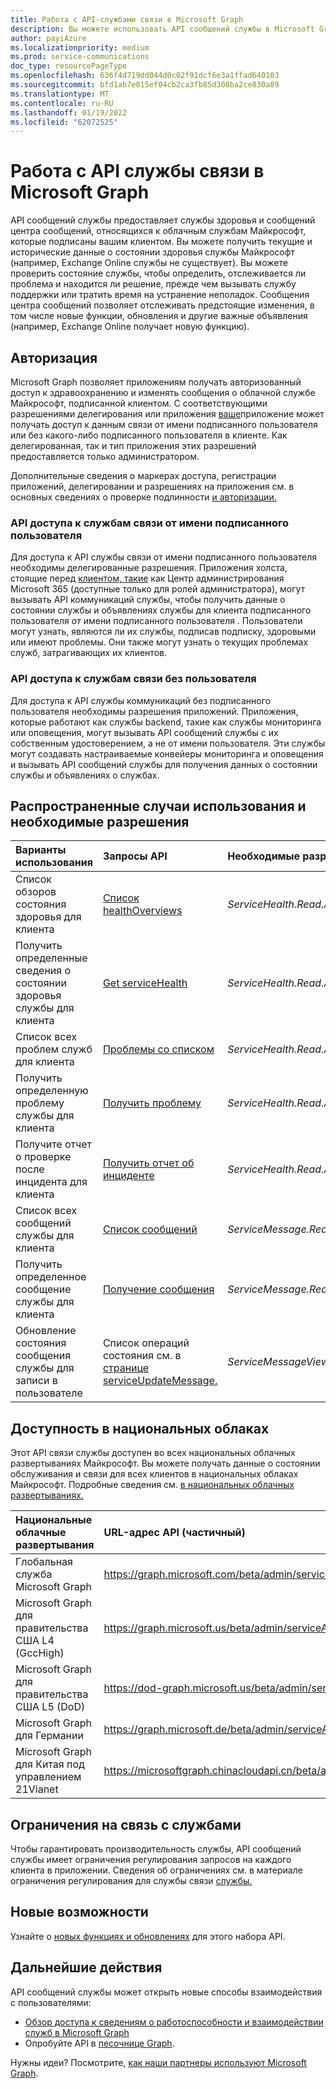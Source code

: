 ```yaml
---
title: Работа с API-службами связи в Microsoft Graph
description: Вы можете использовать API сообщений службы в Microsoft Graph для доступа к состояниям здоровья и сообщениям центра сообщений о службы Майкрософт".
author: payiAzure
ms.localizationpriority: medium
ms.prod: service-communications
doc_type: resourcePageType
ms.openlocfilehash: 636f4d719dd044d0c02f91dcf6e3a1ffad640103
ms.sourcegitcommit: bfd1ab7e015ef04cb2ca3fb85d308ba2ce830a89
ms.translationtype: MT
ms.contentlocale: ru-RU
ms.lasthandoff: 01/19/2022
ms.locfileid: "62072525"
---
```

# <a name="working-with-service-communications-api-in-microsoft-graph"></a>Работа с API службы связи в Microsoft Graph
API сообщений службы предоставляет службы здоровья и сообщений центра сообщений, относящихся к облачным службам Майкрософт, которые подписаны вашим клиентом. Вы можете получить текущие и исторические данные о состоянии здоровья службы Майкрософт (например, Exchange Online службы не существует). Вы можете проверить состояние службы, чтобы определить, отслеживается ли проблема и находится ли решение, прежде чем вызывать службу поддержки или тратить время на устранение неполадок. Сообщения центра сообщений позволяет отслеживать предстоящие изменения, в том числе новые функции, обновления и другие важные объявления (например, Exchange Online получает новую функцию).

## <a name="authorization"></a>Авторизация
Microsoft Graph позволяет приложениям получать авторизованный доступ к здравоохранению и изменять сообщения о облачной службе Майкрософт, подписанной клиентом. С соответствующими разрешениями делегирования или приложения [ваше](/graph/permissions-reference#service-communications-permissions)приложение может получать доступ к данным связи от имени подписанного пользователя или без какого-либо подписанного пользователя в клиенте. Как делегированная, так и тип приложения этих разрешений предоставляется только администратором.

Дополнительные сведения о маркерах доступа, регистрации приложений, делегировании и разрешениях на приложения см. в основных сведениях о проверке подлинности [и авторизации.](/graph/auth/auth-concepts)

### <a name="access-service-communications-api-on-behalf-of-signed-in-user"></a>API доступа к службам связи от имени подписанного пользователя

Для доступа к API службы связи от имени подписанного пользователя необходимы делегированные разрешения. Приложения холста, стоящие перед [клиентом, такие](https://admin.microsoft.com/Adminportal/Home?source=applauncher#/homepage) как Центр администрирования Microsoft 365 (доступные только для ролей администратора), могут вызывать API коммуникаций службы, чтобы получить данные о состоянии службы и объявлениях службы для клиента подписанного пользователя _от_ имени подписанного пользователя . Пользователи могут узнать, являются ли их службы, подписав подписку, здоровыми или имеют проблемы. Они также могут узнать о текущих проблемах служб, затрагивающих их клиентов. 

### <a name="access-service-communications-api-without-user"></a>API доступа к службам связи без пользователя

Для доступа к API службы коммуникаций без подписанного пользователя необходимы разрешения приложений. Приложения, которые работают как службы backend, такие как службы мониторинга или оповещения, могут вызывать API сообщений службы с их собственным удостоверением, а не от имени пользователя. Эти службы могут создавать настраиваемые конвейеры мониторинга и оповещения и вызывать API сообщений службы для получения данных о состоянии службы и объявлениях о службах. 


## <a name="common-use-cases-and-required-permissions"></a>Распространенные случаи использования и необходимые разрешения

|Варианты использования|Запросы API| Необходимые разрешения| Поддерживаемые типы разрешений|
|:--------|:--------|:--------|:--------|
| Список обзоров состояния здоровья для клиента | [Список healthOverviews](/graph/api/serviceannouncement-list-healthoverviews?view=graph-rest-beta&preserve-view=true) | _ServiceHealth.Read.All_ | Делегированная и приложение | 
| Получить определенные сведения о состоянии здоровья службы для клиента | [Get serviceHealth](/graph/api/servicehealth-get?view=graph-rest-beta&preserve-view=true) | _ServiceHealth.Read.All_ | Делегированная и приложение |
| Список всех проблем служб для клиента | [Проблемы со списком](/graph/api/serviceannouncement-list-issues?view=graph-rest-beta&preserve-view=true) | _ServiceHealth.Read.All_ | Делегированная и приложение |
| Получить определенную проблему службы для клиента | [Получить проблему](/graph/api/servicehealthissue-get?view=graph-rest-beta&preserve-view=true) | _ServiceHealth.Read.All_ | Делегированная и приложение |
| Получите отчет о проверке после инцидента для клиента | [Получить отчет об инциденте](/graph/api/servicehealthissue-incidentreport?view=graph-rest-beta&preserve-view=true)| _ServiceHealth.Read.All_ | Делегированная и приложение |
| Список всех сообщений службы для клиента | [Список сообщений](/graph/api/serviceannouncement-list-messages?view=graph-rest-beta&preserve-view=true) | _ServiceMessage.Read.All_ | Делегированная и приложение |
| Получить определенное сообщение службы для клиента | [Получение сообщения](/graph/api/serviceupdatemessage-get?view=graph-rest-beta&preserve-view=true) | _ServiceMessage.Read.All_ | Делегированная и приложение |
| Обновление состояния сообщения службы для записи в пользователе | Список операций состояния см. в [странице serviceUpdateMessage.](/graph/api/resources/serviceupdatemessage?view=graph-rest-beta&preserve-view=true)| _ServiceMessageViewpoint.Write_ | Делегированные разрешения |

## <a name="availability-in-national-clouds"></a>Доступность в национальных облаках
Этот API связи службы доступен во всех национальных облачных развертываниях Майкрософт. Вы можете получать данные о состоянии обслуживания и связи для всех клиентов в национальных облаках Майкрософт. Подробные сведения см. [в национальных облачных развертываниях.](/graph/deployments)

|Национальные облачные развертывания|URL-адрес API (частичный)|
|:--------------|:-----------------|
|Глобальная служба Microsoft Graph| https://graph.microsoft.com/beta/admin/serviceAnnouncement/|
|Microsoft Graph для правительства США L4 (GccHigh)|https://graph.microsoft.us/beta/admin/serviceAnnouncement/|
|Microsoft Graph для правительства США L5 (DoD)|https://dod-graph.microsoft.us/beta/admin/serviceAnnouncement/|
|Microsoft Graph для Германии|https://graph.microsoft.de/beta/admin/serviceAnnouncement/|
|Microsoft Graph для Китая под управлением 21Vianet|https://microsoftgraph.chinacloudapi.cn/beta/admin/serviceAnnouncement/|

## <a name="service-communications-limits"></a>Ограничения на связь с службами

Чтобы гарантировать производительность службы, API сообщений службы имеет ограничения регулирования запросов на каждого клиента в приложении. Сведения об ограничениях см. в материале ограничения регулирования для службы связи [службы.](/graph/throttling#service-communications-service-limits)


## <a name="whats-new"></a>Новые возможности
Узнайте о [новых функциях и обновлениях](/graph/whats-new-overview) для этого набора API.

## <a name="next-steps"></a>Дальнейшие действия

API сообщений службы может открыть новые способы взаимодействия с пользователями:

- [Обзор доступа к сведениям о работоспособности и взаимодействии служб в Microsoft Graph](/graph/service-communications-concept-overview)
- Опробуйте API в [песочнице Graph](https://developer.microsoft.com/graph/graph-explorer).

Нужны идеи? Посмотрите, [как наши партнеры используют Microsoft Graph](https://developer.microsoft.com/en-us/graph/partners).
